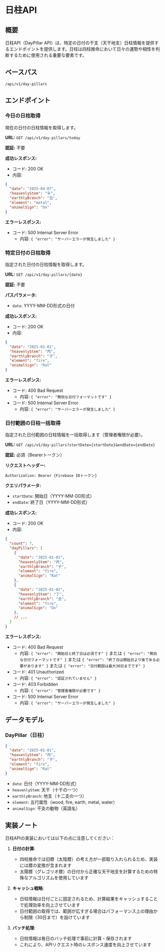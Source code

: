 # 日柱API

## 概要

日柱API（DayPillar API）は、特定の日付の干支（天干地支）日柱情報を提供するエンドポイントを提供します。日柱は四柱推命において日々の運勢や相性を判断するために使用される重要な要素です。

## ベースパス

```
/api/v1/day-pillars
```

## エンドポイント

### 今日の日柱取得

現在の日付の日柱情報を取得します。

**URL:** `GET /api/v1/day-pillars/today`

**認証:** 不要

**成功レスポンス:**
- コード: 200 OK
- 内容:
```json
{
  "date": "2025-04-07",
  "heavenlyStem": "辛",
  "earthlyBranch": "丑",
  "element": "metal",
  "animalSign": "Ox"
}
```

**エラーレスポンス:**
- コード: 500 Internal Server Error
  - 内容: `{ "error": "サーバーエラーが発生しました" }`

### 特定日付の日柱取得

指定された日付の日柱情報を取得します。

**URL:** `GET /api/v1/day-pillars/{date}`

**認証:** 不要

**パスパラメータ:**
- `date`: YYYY-MM-DD形式の日付

**成功レスポンス:**
- コード: 200 OK
- 内容:
```json
{
  "date": "2025-01-01",
  "heavenlyStem": "丙",
  "earthlyBranch": "子",
  "element": "fire",
  "animalSign": "Rat"
}
```

**エラーレスポンス:**
- コード: 400 Bad Request
  - 内容: `{ "error": "無効な日付フォーマットです" }`
- コード: 500 Internal Server Error
  - 内容: `{ "error": "サーバーエラーが発生しました" }`

### 日付範囲の日柱一括取得

指定された日付範囲の日柱情報を一括取得します（管理者権限が必要）。

**URL:** `GET /api/v1/day-pillars?startDate={startDate}&endDate={endDate}`

**認証:** 必須（Bearerトークン）

**リクエストヘッダー:**
```
Authorization: Bearer {Firebase IDトークン}
```

**クエリパラメータ:**
- `startDate`: 開始日（YYYY-MM-DD形式）
- `endDate`: 終了日（YYYY-MM-DD形式）

**成功レスポンス:**
- コード: 200 OK
- 内容:
```json
{
  "count": 7,
  "dayPillars": [
    {
      "date": "2025-01-01",
      "heavenlyStem": "丙",
      "earthlyBranch": "子",
      "element": "fire",
      "animalSign": "Rat"
    },
    {
      "date": "2025-01-02",
      "heavenlyStem": "丁",
      "earthlyBranch": "丑",
      "element": "fire",
      "animalSign": "Ox"
    },
    // ...
  ]
}
```

**エラーレスポンス:**
- コード: 400 Bad Request
  - 内容: `{ "error": "開始日と終了日は必須です" }` または `{ "error": "無効な日付フォーマットです" }` または `{ "error": "終了日は開始日より後である必要があります" }` または `{ "error": "日付範囲は最大30日までです" }`
- コード: 401 Unauthorized
  - 内容: `{ "error": "認証されていません" }`
- コード: 403 Forbidden
  - 内容: `{ "error": "管理者権限が必要です" }`
- コード: 500 Internal Server Error
  - 内容: `{ "error": "サーバーエラーが発生しました" }`

## データモデル

### DayPillar（日柱）

```json
{
  "date": "2025-01-01",
  "heavenlyStem": "丙",
  "earthlyBranch": "子",
  "element": "fire",
  "animalSign": "Rat"
}
```

- `date`: 日付（YYYY-MM-DD形式）
- `heavenlyStem`: 天干（十干の一つ）
- `earthlyBranch`: 地支（十二支の一つ）
- `element`: 五行属性（wood, fire, earth, metal, water）
- `animalSign`: 干支の動物（英語名）

## 実装ノート

日柱APIの実装においては以下の点に注意してください：

1. **日付の計算**:
   - 四柱推命では旧暦（太陰暦）の考え方が一部取り入れられるため、実装には暦の変換が含まれます
   - 太陽暦（グレゴリオ暦）の日付から正確な天干地支を計算するための特殊なアルゴリズムを使用しています

2. **キャッシュ戦略**:
   - 日柱情報は日付ごとに固定されるため、計算結果をキャッシュすることで処理効率を向上させています
   - 日付範囲の取得では、範囲が広すぎる場合はパフォーマンス上の理由から制限（30日まで）を設けています

3. **バッチ処理**:
   - 日柱情報は毎日のバッチ処理で事前に計算・保存されます
   - これにより、APIリクエスト時のレスポンス速度を向上させています